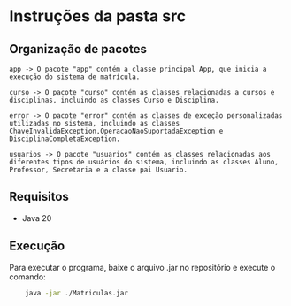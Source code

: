 # Instruções da pasta src

## Organização de pacotes

    app -> O pacote "app" contém a classe principal App, que inicia a execução do sistema de matrícula.

    curso -> O pacote "curso" contém as classes relacionadas a cursos e disciplinas, incluindo as classes Curso e Disciplina.

    error -> O pacote "error" contém as classes de exceção personalizadas utilizadas no sistema, incluindo as classes ChaveInvalidaException,OperacaoNaoSuportadaException e DisciplinaCompletaException.

    usuarios -> O pacote "usuarios" contém as classes relacionadas aos diferentes tipos de usuários do sistema, incluindo as classes Aluno, Professor, Secretaria e a classe pai Usuario.

## Requisitos

- Java 20

## Execução

Para executar o programa, baixe o arquivo .jar no repositório e execute o comando:

``` bash
    java -jar ./Matriculas.jar
```
